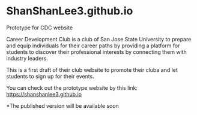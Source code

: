 # ShanShanLee3.github.io

Prototype for CDC website

Career Development Club is a club of San Jose State University to prepare and equip individuals for their career paths by providing a platform for students to discover their professional interests by connecting them with industry leaders.

This is a first draft of their club website to promote their cluba and let students to sign up for their events.

You can check out the prototype website by this link:
https://shanshanlee3.github.io

*The published version will be available soon
